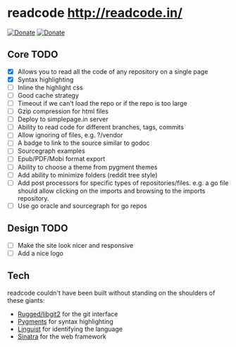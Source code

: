 # readcode http://readcode.in/

[![Donate](http://img.shields.io/badge/donate-$5-brightgreen.svg)](https://www.bountysource.com/cart?amount=5&currency=USD&team_id=readcode)
[![Donate](http://img.shields.io/badge/donate-$10-brightgreen.svg)](https://www.bountysource.com/cart?amount=10&currency=USD&team_id=readcode)


## Core TODO
  - [x] Allows you to read all the code of any repository on a single page
  - [x] Syntax highlighting
  - [ ] Inline the highlight css
  - [ ] Good cache strategy
  - [ ] Timeout if we can't load the repo or if the repo is too large
  - [ ] Gzip compression for html files
  - [ ] Deploy to simplepage.in server
  - [ ] Ability to read code for different branches, tags, commits
  - [ ] Allow ignoring of files, e.g. ?/vendor
  - [ ] A badge to link to the source similar to godoc
  - [ ] Sourcegraph examples
  - [ ] Epub/PDF/Mobi format export
  - [ ] Ability to choose a theme from pygment themes
  - [ ] Add ability to minimize folders (reddit tree style)
  - [ ] Add post processors for specific types of repositories/files. e.g. a go
    file should allow clicking on the imports and browsing to the imports
    repository.
  - [ ] Use go oracle and sourcegraph for go repos

## Design TODO
  - [ ] Make the site look nicer and responsive
  - [ ] Add a nice logo

## Tech
  readcode couldn't have been built without standing on the shoulders of these
  giants:

  - [Rugged/libgit2](https://github.com/libgit2/rugged) for the git interface
  - [Pygments](http://pygments.org/) for syntax highlighting
  - [Linguist](https://github.com/github/linguist) for identifying the language
  - [Sinatra](http://www.sinatrarb.com/) for the web framework
